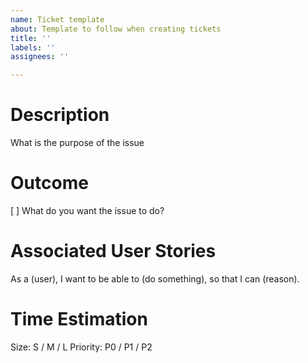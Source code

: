 ```yaml
---
name: Ticket template
about: Template to follow when creating tickets
title: ''
labels: ''
assignees: ''

---
```


# Description
What is the purpose of the issue
# Outcome
[ ] What do you want the issue to do?
# Associated User Stories
As a (user), I want to be able to (do something), so that I can (reason).
# Time Estimation
Size: S / M / L
Priority: P0 / P1 / P2
